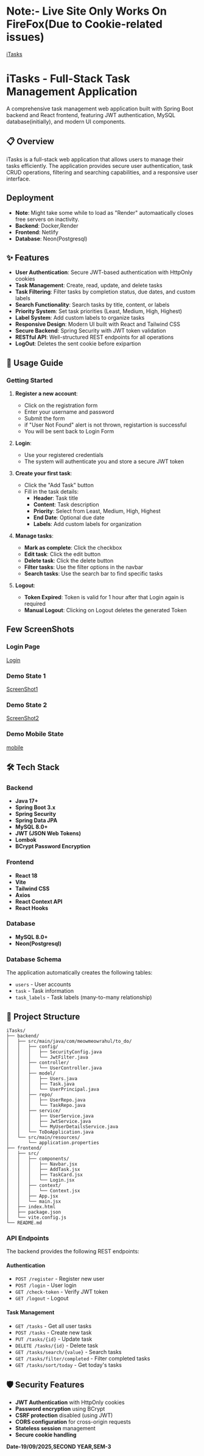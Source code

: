 # Note:- Live Site Only Works On FireFox(Due to Cookie-related issues)

[iTasks](https://cheery-marzipan-f3d0db.netlify.app/)

# iTasks - Full-Stack Task Management Application

A comprehensive task management web application built with Spring Boot backend and React frontend, featuring JWT authentication, MySQL database(initially), and modern UI components.

## 📋 Overview

iTasks is a full-stack web application that allows users to manage their tasks efficiently. The application provides secure user authentication, task CRUD operations, filtering and searching capabilities, and a responsive user interface.

## Deployment

- **Note**: Might take some while to load as "Render" automaatically closes free servers on inactivity.
- **Backend**: Docker,Render
- **Frontend**: Netlify
- **Database**: Neon(Postgresql)

## ✨ Features

- **User Authentication**: Secure JWT-based authentication with HttpOnly cookies
- **Task Management**: Create, read, update, and delete tasks
- **Task Filtering**: Filter tasks by completion status, due dates, and custom labels
- **Search Functionality**: Search tasks by title, content, or labels
- **Priority System**: Set task priorities (Least, Medium, High, Highest)
- **Label System**: Add custom labels to organize tasks
- **Responsive Design**: Modern UI built with React and Tailwind CSS
- **Secure Backend**: Spring Security with JWT token validation
- **RESTful API**: Well-structured REST endpoints for all operations
- **LogOut**: Deletes the sent cookie before exipartion

## 🎯 Usage Guide

### Getting Started

1. **Register a new account**:
   - Click on the registration form
   - Enter your username and password
   -  Submit the form
   - if "User Not Found" alert is not thrown, registartion is successful
   - You will be sent back to Login Form

2. **Login**:
   - Use your registered credentials
   - The system will authenticate you and store a secure JWT token

3. **Create your first task**:
   - Click the "Add Task" button
   - Fill in the task details:
     - **Header**: Task title
     - **Content**: Task description
     - **Priority**: Select from Least, Medium, High, Highest
     - **End Date**: Optional due date
     - **Labels**: Add custom labels for organization

4. **Manage tasks**:
   - **Mark as complete**: Click the checkbox
   - **Edit task**: Click the edit button
   - **Delete task**: Click the delete button
   - **Filter tasks**: Use the filter options in the navbar
   - **Search tasks**: Use the search bar to find specific tasks

5. **Logout**:
   - **Token Expired**: Token is valid for 1 hour after that Login again is required
   - **Manual Logout**: Clicking on Logout deletes the generated Token
  
## Few ScreenShots 

### Login Page

[Login](/img/login-page.png)

### Demo State 1

[ScreenShot1](/img/img1.png)

### Demo State 2

[ScreenShot2](/img/img2.png)

### Demo Mobile State

[mobile](/img/mobile-page.png)


## 🛠 Tech Stack

### Backend
- **Java 17+**
- **Spring Boot 3.x**
- **Spring Security**
- **Spring Data JPA**
- **MySQL 8.0+**
- **JWT (JSON Web Tokens)**
- **Lombok**
- **BCrypt Password Encryption**

### Frontend
- **React 18**
- **Vite**
- **Tailwind CSS**
- **Axios**
- **React Context API**
- **React Hooks**

### Database
- **MySQL 8.0+**
- **Neon(Postgresql)**

### Database Schema

The application automatically creates the following tables:
- `users` - User accounts
- `task` - Task information
- `task_labels` - Task labels (many-to-many relationship)

## 📁 Project Structure

```
iTasks/
├── backend/
│   ├── src/main/java/com/meowmeowrahul/to_do/
│   │   ├── config/
│   │   │   ├── SecurityConfig.java
│   │   │   └── JwtFilter.java
│   │   ├── controller/
│   │   │   └── UserController.java
│   │   ├── model/
│   │   │   ├── Users.java
│   │   │   ├── Task.java
│   │   │   └── UserPrincipal.java
│   │   ├── repo/
│   │   │   ├── UserRepo.java
│   │   │   └── TaskRepo.java
│   │   ├── service/
│   │   │   ├── UserService.java
│   │   │   ├── JwtService.java
│   │   │   └── MyUserDetailsService.java
│   │   └── ToDoApplication.java
│   └── src/main/resources/
│       └── application.properties
├── frontend/
│   ├── src/
│   │   ├── components/
│   │   │   ├── Navbar.jsx
│   │   │   ├── AddTask.jsx
│   │   │   ├── TaskCard.jsx
│   │   │   └── Login.jsx
│   │   ├── context/
│   │   │   └── Context.jsx
│   │   ├── App.jsx
│   │   └── main.jsx
│   ├── index.html
│   ├── package.json
│   └── vite.config.js
└── README.md
```
### API Endpoints

The backend provides the following REST endpoints:

#### Authentication
- `POST /register` - Register new user
- `POST /login` - User login
- `GET /check-token` - Verify JWT token
- `GET /logout` - Logout

#### Task Management
- `GET /tasks` - Get all user tasks
- `POST /tasks` - Create new task
- `PUT /tasks/{id}` - Update task
- `DELETE /tasks/{id}` - Delete task
- `GET /tasks/search/{value}` - Search tasks
- `GET /tasks/filter/completed` - Filter completed tasks
- `GET /tasks/sort/today` - Get today's tasks

## 🛡️ Security Features

- **JWT Authentication** with HttpOnly cookies
- **Password encryption** using BCrypt
- **CSRF protection** disabled (using JWT)
- **CORS configuration** for cross-origin requests
- **Stateless session** management
- **Secure cookie handling**

**Date-19/09/2025,SECOND YEAR,SEM-3**
